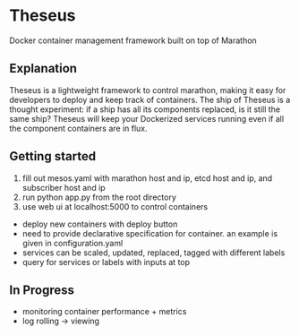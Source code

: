 Theseus
=======

Docker container management framework built on top of Marathon

## Explanation
Theseus is a lightweight framework to control marathon, making it easy for developers to deploy and keep track of containers.
The ship of Theseus is a thought experiment: if a ship has all its components replaced, is it still the same ship? Theseus will keep your Dockerized services running even if all the component containers are in flux.

## Getting started
1. fill out mesos.yaml with marathon host and ip, etcd host and ip, and subscriber host and ip
2. run python app.py from the root directory
3. use web ui at localhost:5000 to control containers
  * deploy new containers with deploy button 
  * need to provide declarative specification for container. an example is given in configuration.yaml
  * services can be scaled, updated, replaced, tagged with different labels
  * query for services or labels with inputs at top

## In Progress
* monitoring container performance + metrics
* log rolling -> viewing
